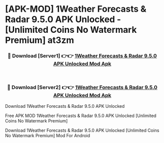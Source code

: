 # [APK-MOD] 1Weather Forecasts & Radar 9.5.0 APK Unlocked - [Unlimited Coins No Watermark Premium] at3zm



<div align="center">
<h3>🔴 Download [Server1] 👉👉 <a href="https://momento.my/?title=1Weather_Forecasts_&_Radar_9.5.0_APK_Unlocked">1Weather Forecasts & Radar 9.5.0 APK Unlocked Mod Apk</a></h3><br>

<h3>🔴 Download [Server2] 👉👉 <a href="https://momento.my/?title=1Weather_Forecasts_&_Radar_9.5.0_APK_Unlocked">1Weather Forecasts & Radar 9.5.0 APK Unlocked Mod Apk</a></h3>
</div>



Download 1Weather Forecasts & Radar 9.5.0 APK Unlocked 

Free APK MOD 1Weather Forecasts & Radar 9.5.0 APK Unlocked [Unlimited Coins No Watermark Premium]

Download 1Weather Forecasts & Radar 9.5.0 APK Unlocked [Unlimited Coins No Watermark Premium] Mod For Android
